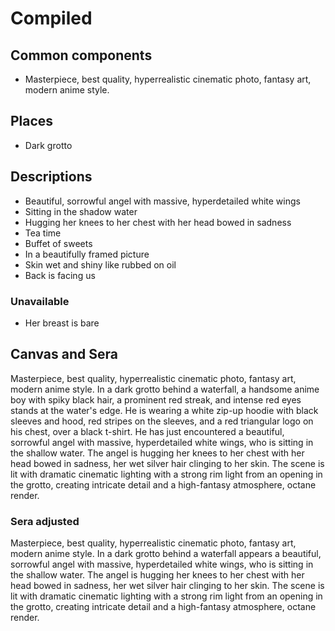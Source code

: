 # Compiled

## Common components

- Masterpiece, best quality, hyperrealistic cinematic photo, fantasy art, modern anime style.

## Places

- Dark grotto

## Descriptions

- Beautiful, sorrowful angel with massive, hyperdetailed white wings
- Sitting in the shadow water
- Hugging her knees to her chest with her head bowed in sadness
- Tea time
- Buffet of sweets
- In a beautifully framed picture
- Skin wet and shiny like rubbed on oil
- Back is facing us

### Unavailable

- Her breast is bare

## Canvas and Sera

Masterpiece, best quality, hyperrealistic cinematic photo, fantasy art, modern anime style. In a dark grotto behind a waterfall, a handsome anime boy with spiky black hair, a prominent red streak, and intense red eyes stands at the water's edge. He is wearing a white zip-up hoodie with black sleeves and hood, red stripes on the sleeves, and a red triangular logo on his chest, over a black t-shirt. He has just encountered a beautiful, sorrowful angel with massive, hyperdetailed white wings, who is sitting in the shallow water. The angel is hugging her knees to her chest with her head bowed in sadness, her wet silver hair clinging to her skin. The scene is lit with dramatic cinematic lighting with a strong rim light from an opening in the grotto, creating intricate detail and a high-fantasy atmosphere, octane render.

### Sera adjusted

Masterpiece, best quality, hyperrealistic cinematic photo, fantasy art, modern anime style. In a dark grotto behind a waterfall appears a beautiful, sorrowful angel with massive, hyperdetailed white wings, who is sitting in the shallow water. The angel is hugging her knees to her chest with her head bowed in sadness, her wet silver hair clinging to her skin. The scene is lit with dramatic cinematic lighting with a strong rim light from an opening in the grotto, creating intricate detail and a high-fantasy atmosphere, octane render.